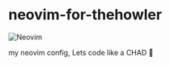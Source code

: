 # neovim-for-thehowler

![Neovim](https://img.shields.io/badge/NeoVim-%2357A143.svg?&style=for-the-badge&logo=neovim&logoColor=white)

my neovim config, Lets code like a CHAD 🐺
